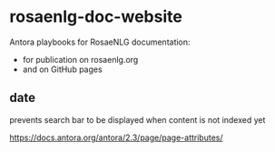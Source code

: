 <!--
Copyright 2020 Ludan Stoecklé
SPDX-License-Identifier: CC-BY-4.0
-->
# rosaenlg-doc-website

Antora playbooks for RosaeNLG documentation:
- for publication on rosaenlg.org
- and on GitHub pages


## date

prevents search bar to be displayed when content is not indexed yet

https://docs.antora.org/antora/2.3/page/page-attributes/

